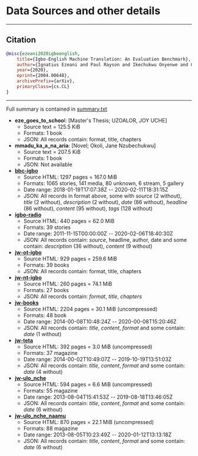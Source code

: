 # Data Sources and other details
---
## Citation
```bibtex
@misc{ezeani2020igboenglish,
    title={Igbo-English Machine Translation: An Evaluation Benchmark},
    author={Ignatius Ezeani and Paul Rayson and Ikechukwu Onyenwe and Chinedu Uchechukwu and Mark Hepple},
    year={2020},
    eprint={2004.00648},
    archivePrefix={arXiv},
    primaryClass={cs.CL}
}
```
---

Full summary is contained in [summary.txt](https://github.com/IgnatiusEzeani/IGBONLP/blob/master/ig_en_mt/ig_data/summary.txt)
* **eze_goes_to_schoo**l: [Master's Thesis; UZOALOR, JOY UCHE]
	- Source text = 125.5 KiB
	- Formats: 1 book
	- JSON: All records contain: format, title, chapters
* **mmadu_ka_a_na_aria**: [Novel; Okoli, Jane Nzubechukwu]
	- Source text = 207.5 KiB
	- Formats: 1 book
	- JSON: Not available
* [**bbc-igbo**](https://www.bbc.com/igbo/)
	- Source HTML: 1297 pages = 167.0 MiB
	- Formats: 1065 stories, 141 media, 80 unknown, 6 stream, 5 gallery
	- Date range: 2018-01-19T17:07:38Z -- 2020-02-11T18:31:15Z
	- JSON: All records in format above, some with *source* (2 without), *title* (2 without), *description* (2 without), *date* (86 without), *headline* (86 without), *content* (95 without), *tags* (128 without)
* [**igbo-radio**](https://www.igboradio.com/)
	* Source HTML: 440 pages = 62.0 MiB
	* Formats: 39 stories
	* Date range: 2011-11-15T00:00:00Z -- 2020-02-06T18:40:30Z
	* JSON: All records contain: *source*, headline, author, date
	and some contain: *description* (36 without), *content* (9 without)
* [**jw-ot-igbo**](https://www.jw.org/ig/ihe-ndi-anyi-nwere/baibul/bi12/akwukwo/)
	- Source HTML: 929 pages = 259.6 MiB
	- Formats: 39 books
	- JSON: All records contain: format, title, chapters
* [**jw-nt-igbo**](https://www.jw.org/ig/ihe-ndi-anyi-nwere/baibul/bi12/akwukwo/)
	- Source HTML: 260 pages = 74.1 MiB
	- Formats: 27 books
	- JSON: All records contain: *format*, *title*, *chapters*
* [**jw-books**](https://www.jw.org/ig/ihe-ndi-anyi-nwere/akwukwo/)
	* Source HTML: 2204 pages = 30.1 MiB (uncompressed)
	* Formats: 48 book
	* Date range: 2014-00-08T10:48:24Z -- 2020-00-08T15:20:46Z
	* JSON: All records contain: *title*, *content*, *format*
	and some contain: *date* (1 without)
* [**jw-teta**](https://www.jw.org/en/library/magazines/?contentLanguageFilter=ig&pubFilter=g)
	- Source HTML: 392 pages = 3.0 MiB (uncompressed)
	- Formats: 37 magazine
	- Date range: 2014-00-02T10:49:07Z -- 2019-10-19T13:51:03Z
	- JSON: All records contain: *title*, *content*, *format*
	and some contain: *date* (4 without)
* [**jw-ulo_nche**](https://www.jw.org/en/library/magazines/?contentLanguageFilter=ig&pubFilter=wp)
	- Source HTML: 594 pages = 6.6 MiB (uncompressed)
	- Formats: 55 magazine
	- Date range: 2013-08-04T15:41:53Z -- 2019-08-18T13:46:05Z
	- JSON: All records contain: *title*, *content*, *format*
	and some contain: *date* (6 without)
* [**jw-ulo_nche_naamu**](https://www.jw.org/en/library/magazines/?contentLanguageFilter=ig&pubFilter=w)
	- Source HTML: 870 pages = 22.1 MiB (uncompressed)
	- Formats: 88 magazine
	- Date range: 2013-08-05T10:23:49Z -- 2020-01-12T13:13:18Z
	- JSON: All records contain: *title*, *content*, *format*
	and some contain: *date* (6 without)
